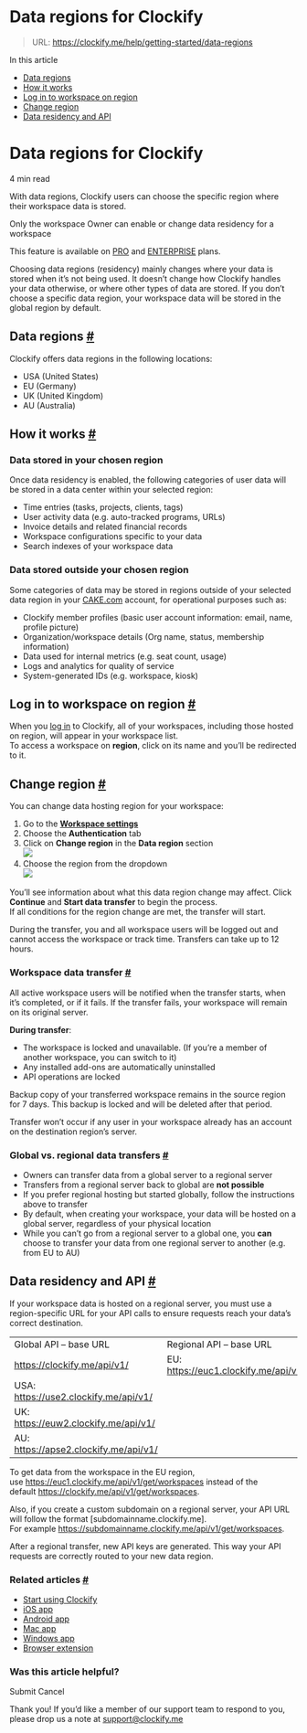 # Data regions for Clockify

> URL: https://clockify.me/help/getting-started/data-regions

In this article

* [Data regions](#data-regions)
* [How it works](#how-it-works)
* [Log in to workspace on region](#log-in-to-workspace-on-region)
* [Change region](#change-region)
* [Data residency and API](#data-residency-and-api)

# Data regions for Clockify

4 min read

With data regions, Clockify users can choose the specific region where their workspace data is stored.

Only the workspace Owner can enable or change data residency for a workspace

This feature is available on [PRO](https://clockify.me/help/administration/subscription-plans#pro) and [ENTERPRISE](https://clockify.me/help/administration/subscription-plans#enterprise) plans.

Choosing data regions (residency) mainly changes where your data is stored when it’s not being used. It doesn’t change how Clockify handles your data otherwise, or where other types of data are stored. If you don’t choose a specific data region, your workspace data will be stored in the global region by default.

## Data regions [#](#data-regions)

Clockify offers data regions in the following locations:

* USA (United States)
* EU (Germany)
* UK (United Kingdom)
* AU (Australia)

## How it works [#](#how-it-works)

### **Data stored in your chosen region**

Once data residency is enabled, the following categories of user data will be stored in a data center within your selected region:

* Time entries (tasks, projects, clients, tags)
* User activity data (e.g. auto-tracked programs, URLs)
* Invoice details and related financial records
* Workspace configurations specific to your data
* Search indexes of your workspace data

### **Data stored outside your chosen region**

Some categories of data may be stored in regions outside of your selected data region in your [CAKE.com](http://cake.com) account, for operational purposes such as:

* Clockify member profiles (basic user account information: email, name, profile picture)
* Organization/workspace details (Org name, status, membership information)
* Data used for internal metrics (e.g. seat count, usage)
* Logs and analytics for quality of service
* System-generated IDs (e.g. workspace, kiosk)

## Log in to workspace on region [#](#log-in-to-workspace-on-region)

When you [log in](https://app.clockify.me/login) to Clockify, all of your workspaces, including those hosted on region, will appear in your workspace list.   
To access a workspace on **region**, click on its name and you’ll be redirected to it.

## Change region [#](#change-region)

You can change data hosting region for your workspace:

1. Go to the **[Workspace settings](https://clockify.me/help/track-time-and-expenses/workspaces#workspace-settings)**
2. Choose the **Authentication** tab
3. Click on **Change region** in the **Data region** section  
   ![](https://clockify.me/help/wp-content/uploads/2022/09/Screenshot-2024-12-23-at-11.03.58.png)
4. Choose the region from the dropdown  
   ![](https://clockify.me/help/wp-content/uploads/2022/09/Screenshot-2024-04-26-at-09.54.30.png)

You’ll see information about what this data region change may affect. Click **Continue** and **Start data transfer** to begin the process.  
If all conditions for the region change are met, the transfer will start.

During the transfer, you and all workspace users will be logged out and cannot access the workspace or track time. Transfers can take up to 12 hours.

### Workspace data transfer [#](#workspace-data-transfer)

All active workspace users will be notified when the transfer starts, when it’s completed, or if it fails. If the transfer fails, your workspace will remain on its original server.

**During transfer**:

* The workspace is locked and unavailable. (If you’re a member of another workspace, you can switch to it)
* Any installed add-ons are automatically uninstalled
* API operations are locked

Backup copy of your transferred workspace remains in the source region for 7 days. This backup is locked and will be deleted after that period.

Transfer won’t occur if any user in your workspace already has an account on the destination region’s server.

### Global vs. regional data transfers [#](#global-vs-regional-data-transfers)

* Owners can transfer data from a global server to a regional server
* Transfers from a regional server back to global are **not possible**
* If you prefer regional hosting but started globally, follow the instructions above to transfer
* By default, when creating your workspace, your data will be hosted on a global server, regardless of your physical location
* While you can’t go from a regional server to a global one, you **can** choose to transfer your data from one regional server to another (e.g. from EU to AU)

## Data residency and API [#](#data-residency-and-api)

If your workspace data is hosted on a regional server, you must use a region-specific URL for your API calls to ensure requests reach your data’s correct destination.

|  |  |
| --- | --- |
| Global API – base URL | Regional API – base URL |
| <https://clockify.me/api/v1/> | EU: <https://euc1.clockify.me/api/v1/> |
| USA: <https://use2.clockify.me/api/v1/> |
| UK: <https://euw2.clockify.me/api/v1/> |
| AU: <https://apse2.clockify.me/api/v1/> |

To get data from the workspace in the EU region, use <https://euc1.clockify.me/api/v1/get/workspaces> instead of the default <https://clockify.me/api/v1/get/workspaces>.

Also, if you create a custom subdomain on a regional server, your API URL will follow the format [subdomainname.clockify.me].  
For example https://subdomainname.clockify.me/api/v1/get/workspaces.

After a regional transfer, new API keys are generated. This way your API requests are correctly routed to your new data region.

### Related articles [#](#related-articles)

* [Start using Clockify](https://clockify.me/help/getting-started/start-using-clockify)
* [iOS app](https://clockify.me/help/apps/iphone-app)
* [Android app](https://clockify.me/help/apps/android-app)
* [Mac app](https://clockify.me/help/apps/iphone-app)
* [Windows app](https://clockify.me/help/apps/windows-desktop-app)
* [Browser extension](https://clockify.me/help/apps/chrome-extension)

### Was this article helpful?

Submit
Cancel

Thank you! If you’d like a member of our support team to respond to you, please drop us a note at support@clockify.me
